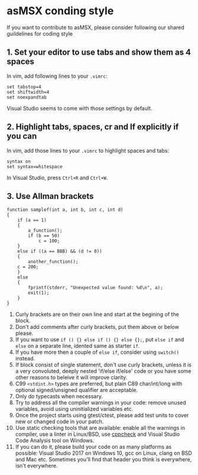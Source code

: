 
# asMSX conding style

If you want to contribute to asMSX, please consider following our shared guildelines for coding style

## 1. Set your editor to use tabs and show them as 4 spaces

In vim, add following lines to your `.vimrc`:

    set tabstop=4
    set shiftwidth=4
    set noexpandtab

Visual Studio seems to come with those settings by default.

## 2. Highlight tabs, spaces, cr and lf explicitly if you can

In vim, add those lines to your `.vimrc` to highlight spaces and tabs:

    syntax on
    set syntax=whitespace

In Visual Studio, press `Ctrl+R` and `Ctrl+W`.

## 3. Use Allman brackets

```
function samplef(int a, int b, int c, int d)
{
    if (a == 1)
    {
        a_function();
        if (b == 50)
            c = 100;
    }
    else if ((a == BBB) && (d != 0))
    {
        another_function();
	c = 200;
    }
    else
    {
        fprintf(stderr, "Unexpected value found: %d\n", a);
        exit(1);
    }
}
```

1. Curly brackets are on their own line and start at the begining of the block.
2. Don't add comments after curly brackets, put them above or below please.
3. If you want to use `if () {} else if () {} else {};`, put `else if` and `else` on a separate line,
idented same as starter `if`.
4. If you have more then a couple of `else if`, consider using `switch()` instead.
5. If block consist of single statement, don't use curly brackets, unless it is a very convoluted,
deeply nested 'if/else if/else' code or you have some other reasons to beleive it will improve clarity.
6. C99 `<stdint.h>` types are preferred, but plain C89 char/int/long with optional signed/unsigned qualifier are acceptable.
7. Only do typecasts when necessary.
8. Try to address all the compiler warnings in your code: remove unused variables, avoid using uninitialized variables etc.
9. Once the project starts using gtest/ctest, please add test units to cover new or changed code in your patch.
10. Use static checking tools that are available: enable all the warnings in compiler, use a linter in Linux/BSD,
use [cppcheck](http://cppcheck.sourceforge.net/) and Visual Studio Code Analysis tool on Windows.
11. If you can do it, please build your code on as many platforms as possible:
Visual Studio 2017 on Windows 10, gcc on Linux, clang on BSD and Mac etc.
Sometimes you'll find that header you think is everywhere, isn't everywhere.
